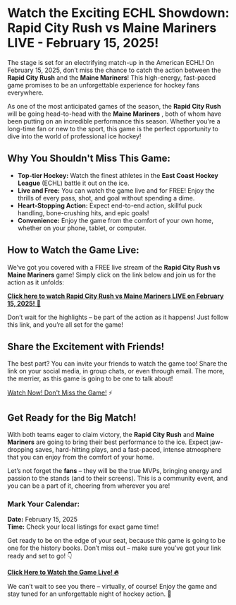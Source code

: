 # Watch the Exciting ECHL Showdown: Rapid City Rush vs Maine Mariners LIVE - February 15, 2025!

The stage is set for an electrifying match-up in the American ECHL! On February 15, 2025, don’t miss the chance to catch the action between the **Rapid City Rush** and the **Maine Mariners**! This high-energy, fast-paced game promises to be an unforgettable experience for hockey fans everywhere.

As one of the most anticipated games of the season, the **Rapid City Rush** will be going head-to-head with the **Maine Mariners** , both of whom have been putting on an incredible performance this season. Whether you're a long-time fan or new to the sport, this game is the perfect opportunity to dive into the world of professional ice hockey!

## Why You Shouldn't Miss This Game:

- **Top-tier Hockey:** Watch the finest athletes in the **East Coast Hockey League** (ECHL) battle it out on the ice.
- **Live and Free:** You can watch the game live and for FREE! Enjoy the thrills of every pass, shot, and goal without spending a dime.
- **Heart-Stopping Action:** Expect end-to-end action, skillful puck handling, bone-crushing hits, and epic goals!
- **Convenience:** Enjoy the game from the comfort of your own home, whether on your phone, tablet, or computer.

## How to Watch the Game Live:

We’ve got you covered with a FREE live stream of the **Rapid City Rush vs Maine Mariners** game! Simply click on the link below and join us for the action as it unfolds:

[**Click here to watch Rapid City Rush vs Maine Mariners LIVE on February 15, 2025!** 🎥](https://tinyurl.com/livestreamfreeo?st=Rapid+City+Rush+vs+Maine+Mariners&si=ghc)

Don’t wait for the highlights – be part of the action as it happens! Just follow this link, and you’re all set for the game!

## Share the Excitement with Friends!

The best part? You can invite your friends to watch the game too! Share the link on your social media, in group chats, or even through email. The more, the merrier, as this game is going to be one to talk about!

[Watch Now! Don't Miss the Game!](https://tinyurl.com/livestreamfreeo?st=Rapid+City+Rush+vs+Maine+Mariners&si=ghc) ⚡

## Get Ready for the Big Match!

With both teams eager to claim victory, the **Rapid City Rush** and **Maine Mariners** are going to bring their best performance to the ice. Expect jaw-dropping saves, hard-hitting plays, and a fast-paced, intense atmosphere that you can enjoy from the comfort of your home.

Let’s not forget the **fans** – they will be the true MVPs, bringing energy and passion to the stands (and to their screens). This is a community event, and you can be a part of it, cheering from wherever you are!

### Mark Your Calendar:

**Date:** February 15, 2025  
**Time:** Check your local listings for exact game time!

Get ready to be on the edge of your seat, because this game is going to be one for the history books. Don’t miss out – make sure you’ve got your link ready and set to go! 👇

[**Click Here to Watch the Game Live! 🔥**](https://tinyurl.com/livestreamfreeo?st=Rapid+City+Rush+vs+Maine+Mariners&si=ghc)

We can’t wait to see you there – virtually, of course! Enjoy the game and stay tuned for an unforgettable night of hockey action. 👊
